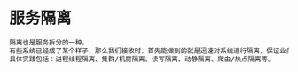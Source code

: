 # 服务隔离
```md
隔离也是服务拆分的一种。
有些系统已经成了某个样子，那么我们接收时，首先能做到的就是迅速对系统进行隔离，保证业务之间不互相影响，
具体实践包括：进程线程隔离、集群/机房隔离、读写隔离、动静隔离、爬虫/热点隔离等。
```


